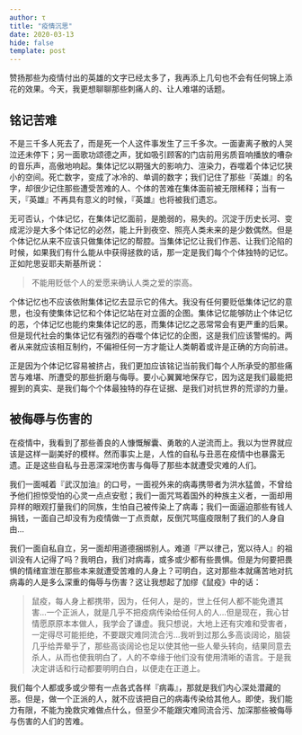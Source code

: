 ```yaml
---
author: τ
title: "疫情沉思"
date: 2020-03-13
hide: false
template: post
---
```


赞扬那些为疫情付出的英雄的文字已经太多了，我再添上几句也不会有任何锦上添花的效果。今天，我更想聊聊那些刺痛人的、让人难堪的话题。

## 铭记苦难

不是三千多人死去了，而是死一个人这件事发生了三千多次。一面妻离子散的人哭泣还未停下；另一面歌功颂德之声，犹如吸引顾客的门店前用劣质音响播放的嘈杂的音乐声，高傲地响起。集体记忆以期强大的影响力、渲染力，吞噬着个体记忆狭小的空间。死亡数字，变成了冰冷的、单调的数字；我们记住了那些『英雄』的名字，却很少记住那些遭受苦难的人、个体的苦难在集体面前被无限稀释；当有一天，『英雄』不再具有意义的时候，『英雄』也将被我们遗忘。

无可否认，个体记忆，在集体记忆面前，是脆弱的，易失的。沉淀于历史长河、变成泥沙是大多个体记忆的必然，能上升到夜空、照亮人类未来的是少数偶然。但是个体记忆从来不应该只做集体记忆的帮腔。当集体记忆让我们作恶、让我们沦陷的时候，如果我们有什么能从中获得拯救的话，那一定是我们每个个体独特的记忆。正如陀思妥耶夫斯基所说：

> 不能用贬低个人的爱愿来确认人类之爱的崇高。

个体记忆也不应该依附集体记忆去显示它的伟大。我没有任何要贬低集体记忆的意思，也没有使集体记忆和个体记忆站在对立面的企图。集体记忆能够防止个体记忆的恶，个体记忆也能约束集体记忆的恶，而集体记忆之恶常常会有更严重的后果。但是现代社会的集体记忆有强烈的吞噬个体记忆的企图，这是我们应该警惕的。两者从来就应该相互制约，不偏袒任何一方才能让人类朝着或许是正确的方向前进。

正是因为个体记忆容易被挤占，我们更加应该铭记当前我们每个人所承受的那些痛苦与难堪、所遭受的那些折磨与侮辱。要小心翼翼地保存它，因为这是我们最能把握到的真实、是我们每个个体最独特的存在证据、是我们对抗世界的荒谬的力量。

## 被侮辱与伤害的

在疫情中，我看到了那些善良的人慷慨解囊、勇敢的人逆流而上。我以为世界就应该是这样一副美好的模样。然而事实上是，人性的自私与丑恶在疫情中也暴露无遗。正是这些自私与丑恶深深地伤害与侮辱了那些本就遭受灾难的人们。

我们一面喊着『武汉加油』的口号，一面视外来的病毒携带者为洪水猛兽，不曾给予他们担惊受怕的心灵一点点安慰；我们一面咒骂着国外的种族主义者，一面却用异样的眼观打量我们的同族，生怕自己被传染上了病毒；我们一面逼迫那些有钱人捐钱，一面自己却没有为疫情做一丁点贡献，反倒咒骂瘟疫限制了我们的人身自由…

我们一面自私自立，另一面却用道德捆绑别人。难道『严以律己，宽以待人』的祖训没有人记得了吗？我明白，我们对病毒，或多或少都有些畏惧。但是为何要把畏惧的情绪宣泄在那些本来就遭受苦难的人身上？可明白，这对那些本就痛苦地对抗病毒的人是多么深重的侮辱与伤害？这让我想起了加缪《鼠疫》中的话：

> 鼠疫，每人身上都携带，因为，任何人，是的，世上任何人都不能免遭其害…一个正派人，就是几乎不把疫病传染给任何人的人…但是现在，我心甘情愿原原本本做人，我学会了谦虚。我只想说，大地上还有灾难和受害者，一定得尽可能拒绝，不要跟灾难同流合污…我听到过那么多高谈阔论，脑袋几乎给弄晕乎了，那些高谈阔论也足以使其他一些人晕头转向，结果同意去杀人，从而也使我明白了，人的不幸缘于他们没有使用清晰的语言。于是我决定讲话和行动都要明明白白，以便走在正道上。

我们每个人都或多或少带有一点各式各样『病毒』，那就是我们内心深处潜藏的恶。但是，做一个正派的人，就不应该把自己的病毒传染给其他人。即使，我们能力有限，不能为挽救灾难做点什么，但至少不能跟灾难同流合污、加深那些被侮辱与伤害的人们的苦难。

